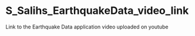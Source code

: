 # S_Salihs_EarthquakeData_video_link
Link to the Earthquake Data application video uploaded on youtube

